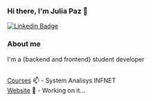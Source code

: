 ### Hi there, I'm Julia Paz 👋  

[![Linkedin Badge](https://img.shields.io/badge/-LinkedIn-blue?style=flat-square&logo=Linkedin&logoColor=white&link=https://https://www.linkedin.com/in/juliapaz/)](https://www.linkedin.com/in/juliapaz/)

### About me
I'm a {backend and frontend} student developer <br><br>

[Courses](https://www.infnet.edu.br/infnet/) 📫 - System Analisys INFNET<br>
[Website](#) 🌱 - Working on it...


